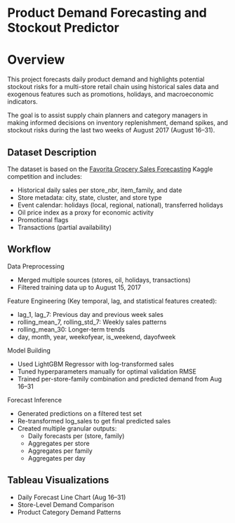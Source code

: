 # Product Demand Forecasting and Stockout Predictor

# Overview
This project forecasts daily product demand and highlights potential stockout risks for a multi-store retail chain using historical sales data and exogenous features such as promotions, holidays, and macroeconomic indicators.

The goal is to assist supply chain planners and category managers in making informed decisions on inventory replenishment, demand spikes, and stockout risks during the last two weeks of August 2017 (August 16–31).

## Dataset Description
The dataset is based on the [Favorita Grocery Sales Forecasting](https://www.kaggle.com/competitions/favorita-grocery-sales-forecasting/data) Kaggle competition and includes:

- Historical daily sales per store_nbr, item_family, and date
- Store metadata: city, state, cluster, and store type
- Event calendar: holidays (local, regional, national), transferred holidays
- Oil price index as a proxy for economic activity
- Promotional flags
- Transactions (partial availability)

## Workflow 

Data Preprocessing
- Merged multiple sources (stores, oil, holidays, transactions)
- Filtered training data up to August 15, 2017

Feature Engineering (Key temporal, lag, and statistical features created):
- lag_1, lag_7: Previous day and previous week sales
- rolling_mean_7, rolling_std_7: Weekly sales patterns
- rolling_mean_30: Longer-term trends
- day, month, year, weekofyear, is_weekend, dayofweek

Model Building
- Used LightGBM Regressor with log-transformed sales
- Tuned hyperparameters manually for optimal validation RMSE
- Trained per-store-family combination and predicted demand from Aug 16–31

Forecast Inference
- Generated predictions on a filtered test set
- Re-transformed log_sales to get final predicted sales
- Created multiple granular outputs:
  - Daily forecasts per (store, family)
  - Aggregates per store
  - Aggregates per family
  - Aggregates per day

## Tableau Visualizations
- Daily Forecast Line Chart (Aug 16–31)
- Store-Level Demand Comparison
- Product Category Demand Patterns









